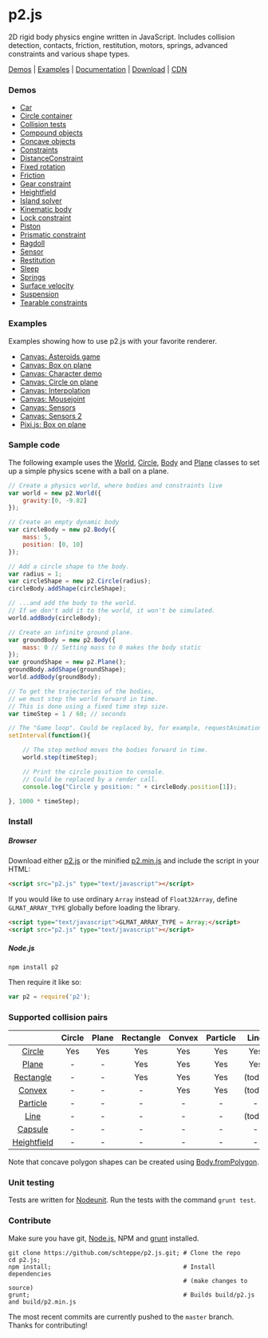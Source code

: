 p2.js
=====

2D rigid body physics engine written in JavaScript. Includes collision detection, contacts, friction, restitution, motors, springs, advanced constraints and various shape types.

[Demos](#demos) | [Examples](#examples) | [Documentation](http://schteppe.github.io/p2.js/docs/) | [Download](https://raw.github.com/schteppe/p2.js/master/build/p2.js) | [CDN](http://cdnjs.com/libraries/p2.js)

### Demos
* [Car](http://schteppe.github.io/p2.js/demos/car.html)
* [Circle container](http://schteppe.github.io/p2.js/demos/circles.html)
* [Collision tests](http://schteppe.github.io/p2.js/demos/collisions.html)
* [Compound objects](http://schteppe.github.io/p2.js/demos/compound.html)
* [Concave objects](http://schteppe.github.io/p2.js/demos/concave.html)
* [Constraints](http://schteppe.github.io/p2.js/demos/constraints.html)
* [DistanceConstraint](http://schteppe.github.io/p2.js/demos/distanceConstraint.html)
* [Fixed rotation](http://schteppe.github.io/p2.js/demos/fixedRotation.html)
* [Friction](http://schteppe.github.io/p2.js/demos/friction.html)
* [Gear constraint](http://schteppe.github.io/p2.js/demos/gearConstraint.html)
* [Heightfield](http://schteppe.github.io/p2.js/demos/heightfield.html)
* [Island solver](http://schteppe.github.io/p2.js/demos/islandSolver.html)
* [Kinematic body](http://schteppe.github.io/p2.js/demos/kinematic.html)
* [Lock constraint](http://schteppe.github.io/p2.js/demos/lock.html)
* [Piston](http://schteppe.github.io/p2.js/demos/piston.html)
* [Prismatic constraint](http://schteppe.github.io/p2.js/demos/prismatic.html)
* [Ragdoll](http://schteppe.github.io/p2.js/demos/ragdoll.html)
* [Sensor](http://schteppe.github.io/p2.js/demos/removeSensor.html)
* [Restitution](http://schteppe.github.io/p2.js/demos/restitution.html)
* [Sleep](http://schteppe.github.io/p2.js/demos/sleep.html)
* [Springs](http://schteppe.github.io/p2.js/demos/springs.html)
* [Surface velocity](http://schteppe.github.io/p2.js/demos/surfaceVelocity.html)
* [Suspension](http://schteppe.github.io/p2.js/demos/suspension.html)
* [Tearable constraints](http://schteppe.github.io/p2.js/demos/tearable.html)

### Examples
Examples showing how to use p2.js with your favorite renderer.

* [Canvas: Asteroids game](http://schteppe.github.io/p2.js/examples/canvas/asteroids.html)
* [Canvas: Box on plane](http://schteppe.github.io/p2.js/examples/canvas/box.html)
* [Canvas: Character demo](http://schteppe.github.io/p2.js/examples/canvas/character.html)
* [Canvas: Circle on plane](http://schteppe.github.io/p2.js/examples/canvas/circle.html)
* [Canvas: Interpolation](http://schteppe.github.io/p2.js/examples/canvas/interpolation.html)
* [Canvas: Mousejoint](http://schteppe.github.io/p2.js/examples/canvas/mouseJoint.html)
* [Canvas: Sensors](http://schteppe.github.io/p2.js/examples/canvas/sensors.html)
* [Canvas: Sensors 2](http://schteppe.github.io/p2.js/examples/canvas/sensors2.html)
* [Pixi.js: Box on plane](http://schteppe.github.io/p2.js/examples/pixijs/box.html)

### Sample code
The following example uses the [World](http://schteppe.github.io/p2.js/docs/classes/World.html), [Circle](http://schteppe.github.io/p2.js/docs/classes/Circle.html), [Body](http://schteppe.github.io/p2.js/docs/classes/Body.html) and [Plane](http://schteppe.github.io/p2.js/docs/classes/Plane.html) classes to set up a simple physics scene with a ball on a plane.
```js
// Create a physics world, where bodies and constraints live
var world = new p2.World({
    gravity:[0, -9.82]
});

// Create an empty dynamic body
var circleBody = new p2.Body({
    mass: 5,
    position: [0, 10]
});

// Add a circle shape to the body.
var radius = 1;
var circleShape = new p2.Circle(radius);
circleBody.addShape(circleShape);

// ...and add the body to the world.
// If we don't add it to the world, it won't be simulated.
world.addBody(circleBody);

// Create an infinite ground plane.
var groundBody = new p2.Body({
    mass: 0 // Setting mass to 0 makes the body static
});
var groundShape = new p2.Plane();
groundBody.addShape(groundShape);
world.addBody(groundBody);

// To get the trajectories of the bodies,
// we must step the world forward in time.
// This is done using a fixed time step size.
var timeStep = 1 / 60; // seconds

// The "Game loop". Could be replaced by, for example, requestAnimationFrame.
setInterval(function(){

    // The step method moves the bodies forward in time.
    world.step(timeStep);

    // Print the circle position to console.
    // Could be replaced by a render call.
    console.log("Circle y position: " + circleBody.position[1]);

}, 1000 * timeStep);
```

### Install
##### Browser
Download either [p2.js](build/p2.js) or the minified [p2.min.js](build/p2.min.js) and include the script in your HTML:
```html
<script src="p2.js" type="text/javascript"></script>
```

If you would like to use ordinary ```Array``` instead of ```Float32Array```, define ```GLMAT_ARRAY_TYPE``` globally before loading the library.

```html
<script type="text/javascript">GLMAT_ARRAY_TYPE = Array;</script>
<script src="p2.js" type="text/javascript"></script>
```

##### Node.js
```
npm install p2
```
Then require it like so:
```js
var p2 = require('p2');
```

### Supported collision pairs
|                                                                              | Circle | Plane | Rectangle | Convex | Particle | Line   | Capsule | Heightfield |
| :--------------------------------------------------------------------------: |:------:|:-----:|:---------:|:------:|:--------:|:------:|:-------:|:-----------:|
| [Circle](http://schteppe.github.io/p2.js/docs/classes/Circle.html)           | Yes    | Yes   | Yes       | Yes    | Yes      | Yes    | Yes     | Yes         |
| [Plane](http://schteppe.github.io/p2.js/docs/classes/Plane.html)             | -      | -     | Yes       | Yes    | Yes      | Yes    | Yes     | -           |
| [Rectangle](http://schteppe.github.io/p2.js/docs/classes/Rectangle.html)     | -      | -     | Yes       | Yes    | Yes      | (todo) | Yes     | Yes         |
| [Convex](http://schteppe.github.io/p2.js/docs/classes/Convex.html)           | -      | -     | -         | Yes    | Yes      | (todo) | Yes     | Yes         |
| [Particle](http://schteppe.github.io/p2.js/docs/classes/Particle.html)       | -      | -     | -         | -      | -        | -      | Yes     | (todo)      |
| [Line](http://schteppe.github.io/p2.js/docs/classes/Line.html)               | -      | -     | -         | -      | -        | (todo) | (todo)  | (todo)      |
| [Capsule](http://schteppe.github.io/p2.js/docs/classes/Capsule.html)         | -      | -     | -         | -      | -        | -      | Yes     | (todo)      |
| [Heightfield](http://schteppe.github.io/p2.js/docs/classes/Heightfield.html) | -      | -     | -         | -      | -        | -      | -       | -           |

Note that concave polygon shapes can be created using [Body.fromPolygon](http://schteppe.github.io/p2.js/docs/classes/Body.html#method_fromPolygon).

### Unit testing
Tests are written for [Nodeunit](https://github.com/caolan/nodeunit). Run the tests with the command ```grunt test```.

### Contribute
Make sure you have git, [Node.js](http://nodejs.org), NPM and [grunt](http://gruntjs.com/) installed.
```
git clone https://github.com/schteppe/p2.js.git; # Clone the repo
cd p2.js;
npm install;                                     # Install dependencies
                                                 # (make changes to source)
grunt;                                           # Builds build/p2.js and build/p2.min.js
```
The most recent commits are currently pushed to the ```master``` branch. Thanks for contributing!

